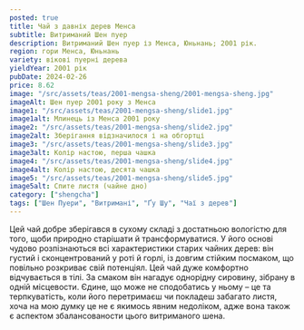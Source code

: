 ```yaml
---
posted: true
title: Чай з давніх дерев Менса
subtitle: Витриманий Шен пуер
description: Витриманий Шен пуер із Менса, Юньнань; 2001 рік.
region: гори Менса, Юньнань
variety: вікові пуерні дерева
yieldYear: 2001 рік
pubDate: 2024-02-26
price: 8.62
image: "/src/assets/teas/2001-mengsa-sheng/2001-mengsa-sheng.jpg"
imageAlt: Шен пуер 2001 року з Менса
image1: "/src/assets/teas/2001-mengsa-sheng/slide1.jpg"
image1alt: Млинець із Менса 2001 року
image2: "/src/assets/teas/2001-mengsa-sheng/slide2.jpg"
image2alt: Зберігання відзначилося і на обгортці
image3: "/src/assets/teas/2001-mengsa-sheng/slide3.jpg"
image3alt: Колір настою, перша чашка
image4: "/src/assets/teas/2001-mengsa-sheng/slide4.jpg"
image4alt: Колір настою, десята чашка
image5: "/src/assets/teas/2001-mengsa-sheng/slide5.jpg"
image5alt: Спите листя (чайне дно)
category: ["shengcha"]
tags: ["Шен Пуери", "Витримані", "Ґу Шу", "Чаї з дерев"]
---
```


Цей чай добре зберігався в сухому складі з достатньою вологістю для того, щоби природно старішати й трансформуватися. У його основі чудово розпізнаються всі характеристики старих чайних дерев: він густий і сконцентрований у роті й горлі, із довгим стійким посмаком, що повільно розкриває свій потенціял. Цей чай дуже комфортно відчувається в тілі. За смаком він нагадує однорідну сировину, зібрану в одній місцевости. Єдине, що може не сподобатись у ньому – це та терпкуватість, коли його перетримаєш чи покладеш забагато листя, хоча на мою думку це не є якимось явним недоліком, адже вона також є аспектом збалансованости цього витриманого шена.